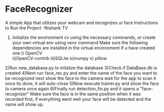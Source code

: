 # FaceRecognizer
A simple App that utilizes your webcam and recognizes ur face
Instructions to Run the Project
			-Nishank TV

1) Initialize the environment cv using the necessary commands, or create your own virtual env using venv command
		Make sure the following dependencies are installed in the virtual environment if u have created one
			i) OpenCV	
			ii)OpenCV-contrib
			iii)SQLite
			iv)numpy
			v) pillow
  
2)Run new_database.py to initalize the database
3)Check if DataBase.db is created
4)Next run face_rec.py and enter the name of the face you want to be recognized next show the face to the camera wait for the app to scan it once its done, it will auto-close
5)Now execute trainer.py and show the face to camera once again
6)Finally run detection_fin.py and it opens a "face-recognizer"  Make sure the face is in the same position when it was recorded first, if everything went well your face
will be detected and the name will show up.
